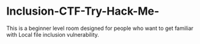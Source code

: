 # Inclusion-CTF-Try-Hack-Me-
This is a beginner level room designed for people who want to get familiar with Local file inclusion vulnerability.
